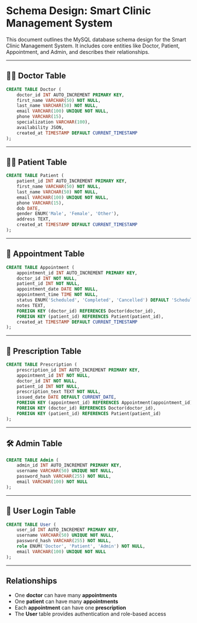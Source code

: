 

# Schema Design: Smart Clinic Management System

This document outlines the MySQL database schema design for the Smart Clinic Management System. It includes core entities like Doctor, Patient, Appointment, and Admin, and describes their relationships.

---

## 🧑‍⚕️ Doctor Table

```sql
CREATE TABLE Doctor (
    doctor_id INT AUTO_INCREMENT PRIMARY KEY,
    first_name VARCHAR(50) NOT NULL,
    last_name VARCHAR(50) NOT NULL,
    email VARCHAR(100) UNIQUE NOT NULL,
    phone VARCHAR(15),
    specialization VARCHAR(100),
    availability JSON,
    created_at TIMESTAMP DEFAULT CURRENT_TIMESTAMP
);
```

---

## 🧑‍🦽 Patient Table

```sql
CREATE TABLE Patient (
    patient_id INT AUTO_INCREMENT PRIMARY KEY,
    first_name VARCHAR(50) NOT NULL,
    last_name VARCHAR(50) NOT NULL,
    email VARCHAR(100) UNIQUE NOT NULL,
    phone VARCHAR(15),
    dob DATE,
    gender ENUM('Male', 'Female', 'Other'),
    address TEXT,
    created_at TIMESTAMP DEFAULT CURRENT_TIMESTAMP
);
```

---

## 📅 Appointment Table

```sql
CREATE TABLE Appointment (
    appointment_id INT AUTO_INCREMENT PRIMARY KEY,
    doctor_id INT NOT NULL,
    patient_id INT NOT NULL,
    appointment_date DATE NOT NULL,
    appointment_time TIME NOT NULL,
    status ENUM('Scheduled', 'Completed', 'Cancelled') DEFAULT 'Scheduled',
    notes TEXT,
    FOREIGN KEY (doctor_id) REFERENCES Doctor(doctor_id),
    FOREIGN KEY (patient_id) REFERENCES Patient(patient_id),
    created_at TIMESTAMP DEFAULT CURRENT_TIMESTAMP
);
```

---

## 💊 Prescription Table

```sql
CREATE TABLE Prescription (
    prescription_id INT AUTO_INCREMENT PRIMARY KEY,
    appointment_id INT NOT NULL,
    doctor_id INT NOT NULL,
    patient_id INT NOT NULL,
    prescription_text TEXT NOT NULL,
    issued_date DATE DEFAULT CURRENT_DATE,
    FOREIGN KEY (appointment_id) REFERENCES Appointment(appointment_id),
    FOREIGN KEY (doctor_id) REFERENCES Doctor(doctor_id),
    FOREIGN KEY (patient_id) REFERENCES Patient(patient_id)
);
```

---

## 🛠 Admin Table

```sql
CREATE TABLE Admin (
    admin_id INT AUTO_INCREMENT PRIMARY KEY,
    username VARCHAR(50) UNIQUE NOT NULL,
    password_hash VARCHAR(255) NOT NULL,
    email VARCHAR(100) NOT NULL
);
```

---

## 🔐 User Login Table

```sql
CREATE TABLE User (
    user_id INT AUTO_INCREMENT PRIMARY KEY,
    username VARCHAR(50) UNIQUE NOT NULL,
    password_hash VARCHAR(255) NOT NULL,
    role ENUM('Doctor', 'Patient', 'Admin') NOT NULL,
    email VARCHAR(100) UNIQUE NOT NULL
);
```

---

## Relationships

- One **doctor** can have many **appointments**
- One **patient** can have many **appointments**
- Each **appointment** can have one **prescription**
- The **User** table provides authentication and role-based access

